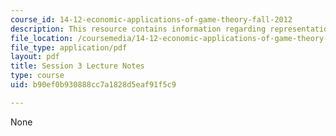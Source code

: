 ```yaml
---
course_id: 14-12-economic-applications-of-game-theory-fall-2012
description: This resource contains information regarding representation of games.
file_location: /coursemedia/14-12-economic-applications-of-game-theory-fall-2012/b90ef0b930888cc7a1828d5eaf91f5c9_MIT14_12F12_chapter3.pdf
file_type: application/pdf
layout: pdf
title: Session 3 Lecture Notes
type: course
uid: b90ef0b930888cc7a1828d5eaf91f5c9

---
```

None